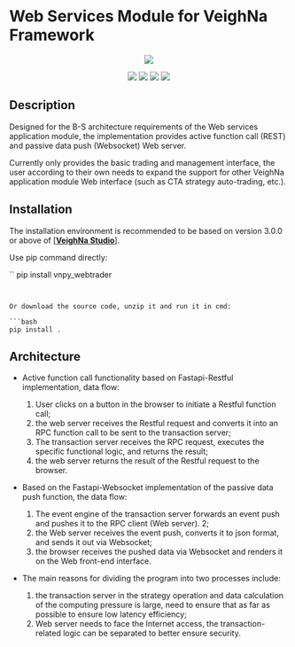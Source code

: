 # Web Services Module for VeighNa Framework

<p align="center">
  <img src ="https://vnpy.oss-cn-shanghai.aliyuncs.com/vnpy-logo.png"/>
</p>

<p align="center">
    <img src ="https://img.shields.io/badge/version-1.0.5-blueviolet.svg"/>
    <img src ="https://img.shields.io/badge/platform-windows|linux|macos-yellow.svg"/>
    <img src ="https://img.shields.io/badge/python-3.7|3.8|3.9|3.10-blue.svg" />
    <img src ="https://img.shields.io/github/license/vnpy/vnpy.svg?color=orange"/>
</p>

## Description

Designed for the B-S architecture requirements of the Web services application module, the implementation provides active function call (REST) and passive data push (Websocket) Web server.

Currently only provides the basic trading and management interface, the user according to their own needs to expand the support for other VeighNa application module Web interface (such as CTA strategy auto-trading, etc.).

## Installation

The installation environment is recommended to be based on version 3.0.0 or above of [[**VeighNa Studio**](https://edarchimbaud.com/veighna-website)].

Use pip command directly:

``
pip install vnpy_webtrader
```


Or download the source code, unzip it and run it in cmd:

```bash
pip install .
```


## Architecture

* Active function call functionality based on Fastapi-Restful implementation, data flow:
	1. User clicks on a button in the browser to initiate a Restful function call;
	2. the web server receives the Restful request and converts it into an RPC function call to be sent to the transaction server;
	3. The transaction server receives the RPC request, executes the specific functional logic, and returns the result;
	4. the web server returns the result of the Restful request to the browser.

* Based on the Fastapi-Websocket implementation of the passive data push function, the data flow:
	1. The event engine of the transaction server forwards an event push and pushes it to the RPC client (Web server). 2;
	2. the Web server receives the event push, converts it to json format, and sends it out via Websocket;
	3. the browser receives the pushed data via Websocket and renders it on the Web front-end interface.

* The main reasons for dividing the program into two processes include:
	1. the transaction server in the strategy operation and data calculation of the computing pressure is large, need to ensure that as far as possible to ensure low latency efficiency;
	2. Web server needs to face the Internet access, the transaction-related logic can be separated to better ensure security.